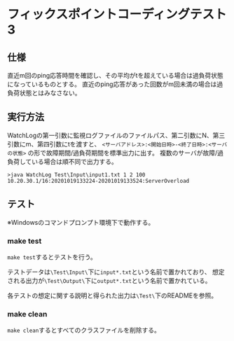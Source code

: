 # フィックスポイントコーディングテスト3
## 仕様
直近m回のping応答時間を確認し、その平均がtを超えている場合は過負荷状態になっているものとする。
直近のping応答があった回数がm回未満の場合は過負荷状態とはみなさない。
## 実行方法
WatchLogの第一引数に監視ログファイルのファイルパス、第二引数にN、第三引数にm、第四引数にtを渡すと、
`<サーバアドレス>:<開始日時>-<終了日時>:<サーバの状態>`
の形で故障期間/過負荷期間を標準出力に出す。
複数のサーバが故障/過負荷している場合は順不同で出力する。

```
>java WatchLog Test\Input\input1.txt 1 2 100
10.20.30.1/16:20201019133224-20201019133524:ServerOverload
```

## テスト
※Windowsのコマンドプロンプト環境下で動作する。

### make test
`make test`するとテストを行う。

テストデータは`\Test\Input\`下に`input*.txt`という名前で置かれており、
想定される出力が`\Test\Output\`下に`output*.txt`という名前で置かれている。

各テストの想定に関する説明と得られた出力は`\Test\`下のREADMEを参照。

### make clean
`make clean`するとすべてのクラスファイルを削除する。
